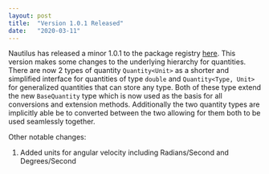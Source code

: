 ```yaml
---
layout: post
title:  "Version 1.0.1 Released"
date:   "2020-03-11"
---
```

Nautilus has released a minor 1.0.1 to the package registry [here](https://github.com/qkmaxware/NautilusUnits/packages). This version makes some changes to the underlying hierarchy for quantities. There are now 2 types of quantity `Quantity<Unit>` as a shorter and simplified interface for quantities of type `double` and `Quantity<Type, Unit>` for generalized quantities that can store any type. Both of these type extend the new `BaseQuantity` type which is now used as the basis for all conversions and extension methods. Additionally the two quantity types are implicitly able be to converted between the two allowing for them both to be used seamlessly together. 

Other notable changes:
1. Added units for angular velocity including Radians/Second and Degrees/Second